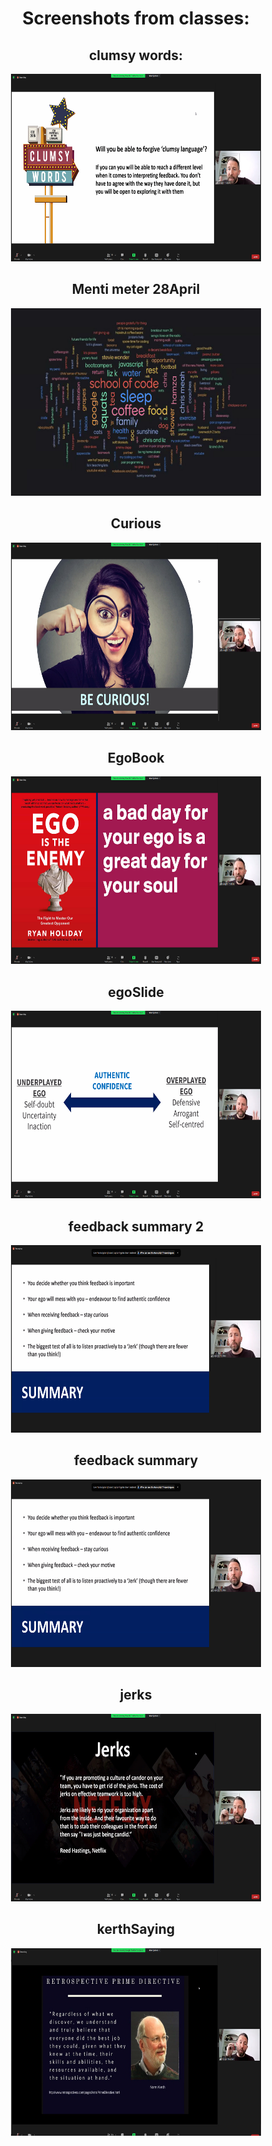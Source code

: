 <div align='center'>

<h1>Screenshots from classes:</h1>

<h2>clumsy words:</h2>
<img width=400 height=300 src='https://github.com/Lucy-de-Rojas/school-of-code-SCREENSHOTS/blob/main/DAY4/clumsyWords.jpg'/>


<h2>Menti meter 28April</h2>
<img width=400 height=300 src='https://github.com/Lucy-de-Rojas/school-of-code-SCREENSHOTS/blob/main/DAY4/28April.jpg'/>



<h2>Curious</h2>
<img width=400 height=300 src='https://github.com/Lucy-de-Rojas/school-of-code-SCREENSHOTS/blob/main/DAY4/curious.jpg'/>


<h2>EgoBook</h2>
<img width=400 height=300 src='https://github.com/Lucy-de-Rojas/school-of-code-SCREENSHOTS/blob/main/DAY4/egoBook.jpg'/>



<h2>egoSlide</h2>
<img width=400 height=300 src='https://github.com/Lucy-de-Rojas/school-of-code-SCREENSHOTS/blob/main/DAY4/egoSlide.jpg'/>


<h2>feedback summary 2</h2>
<img width=400 height=300 src='https://github.com/Lucy-de-Rojas/school-of-code-SCREENSHOTS/blob/main/DAY4/feedBackSummar2y.jpg'/>




<h2>feedback summary</h2>
<img width=400 height=300 src='https://github.com/Lucy-de-Rojas/school-of-code-SCREENSHOTS/blob/main/DAY4/feedBackSummary.jpg'/>





<h2>jerks</h2>
<img width=400 height=300 src='https://github.com/Lucy-de-Rojas/school-of-code-SCREENSHOTS/blob/main/DAY4/jerks.jpg'/>



<h2>kerthSaying</h2>
<img width=400 height=300 src='https://github.com/Lucy-de-Rojas/school-of-code-SCREENSHOTS/blob/main/DAY4/kerthSaying.jpg'/>












</div>